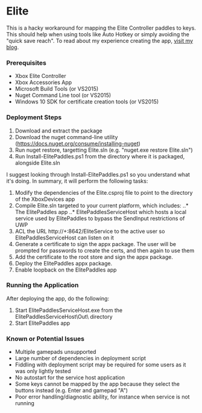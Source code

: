 # Elite

This is a hacky workaround for mapping the Elite Controller paddles to keys. This should help when using tools like Auto Hotkey or simply avoiding the "quick save reach". To read about my experience creating the app, [visit my blog](http://shawnquereshi.com/2016/02/binding-the-elite-controller-paddles-to-the-keyboard/).

### Prerequisites
* Xbox Elite Controller
* Xbox Accessories App
* Microsoft Build Tools (or VS2015)
* Nuget Command Line tool (or VS2015)
* Windows 10 SDK for certificate creation tools (or VS2015)

### Deployment Steps
1. Download and extract the package
2. Download the nuget command-line utility (https://docs.nuget.org/consume/installing-nuget)
3. Run nuget restore, targetting Elite.sln (e.g. "nuget.exe restore Elite.sln")
4. Run Install-ElitePaddles.ps1 from the directory where it is packaged, alongside Elite.sln

I suggest looking through Install-ElitePaddles.ps1 so you understand what it's doing. In summary, it will perform the following tasks:
1. Modify the dependencies of the Elite.csproj file to point to the directory of the XboxDevices app
2. Compile Elite.sln targeted to your current platform, which includes:
..* The ElitePaddles app
..* ElitePaddlesServiceHost which hosts a local service used by ElitePaddles to bypass the SendInput restrictions of UWP
3. ACL the URL http://+:8642/EliteService to the active user so ElitePaddlesServiceHost can listen on it
4. Generate a certificate to sign the appx package. The user will be prompted for passwords to create the certs, and then again to use them
6. Add the certificate to the root store and sign the appx package.
7. Deploy the ElitePaddles appx package.
5. Enable loopback on the ElitePaddles app

### Running the Application

After deploying the app, do the following:
1. Start ElitePaddlesServiceHost.exe from the ElitePaddlesServiceHost\Out\ directory
2. Start ElitePaddles app

### Known or Potential Issues
* Multiple gamepads unsupported
* Large number of dependencies in deployment script
* Fiddling with deployment script may be required for some users as it was only lightly tested
* No autostart for the service host application
* Some keys cannot be mapped by the app because they select the buttons instead (e.g. Enter and gamepad "A")
* Poor error handling/diagnostic ability, for instance when service is not running
